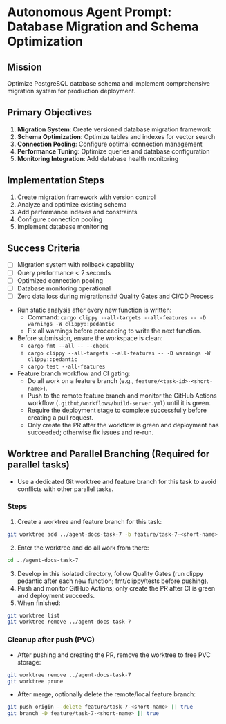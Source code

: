 # Autonomous Agent Prompt: Database Migration and Schema Optimization

## Mission
Optimize PostgreSQL database schema and implement comprehensive migration system for production deployment.

## Primary Objectives
1. **Migration System**: Create versioned database migration framework
2. **Schema Optimization**: Optimize tables and indexes for vector search
3. **Connection Pooling**: Configure optimal connection management
4. **Performance Tuning**: Optimize queries and database configuration
5. **Monitoring Integration**: Add database health monitoring

## Implementation Steps
1. Create migration framework with version control
2. Analyze and optimize existing schema
3. Add performance indexes and constraints  
4. Configure connection pooling
5. Implement database monitoring

## Success Criteria
- [ ] Migration system with rollback capability
- [ ] Query performance < 2 seconds
- [ ] Optimized connection pooling
- [ ] Database monitoring operational
- [ ] Zero data loss during migrations## Quality Gates and CI/CD Process

- Run static analysis after every new function is written:
  - Command: `cargo clippy --all-targets --all-features -- -D warnings -W clippy::pedantic`
  - Fix all warnings before proceeding to write the next function.
- Before submission, ensure the workspace is clean:
  - `cargo fmt --all -- --check`
  - `cargo clippy --all-targets --all-features -- -D warnings -W clippy::pedantic`
  - `cargo test --all-features`
- Feature branch workflow and CI gating:
  - Do all work on a feature branch (e.g., `feature/<task-id>-<short-name>`).
  - Push to the remote feature branch and monitor the GitHub Actions workflow (`.github/workflows/build-server.yml`) until it is green.
  - Require the deployment stage to complete successfully before creating a pull request.
   - Only create the PR after the workflow is green and deployment has succeeded; otherwise fix issues and re-run.

## Worktree and Parallel Branching (Required for parallel tasks)

- Use a dedicated Git worktree and feature branch for this task to avoid conflicts with other parallel tasks.

### Steps
1. Create a worktree and feature branch for this task:
```bash
git worktree add ../agent-docs-task-7 -b feature/task-7-<short-name>
```
2. Enter the worktree and do all work from there:
```bash
cd ../agent-docs-task-7
```
3. Develop in this isolated directory, follow Quality Gates (run clippy pedantic after each new function; fmt/clippy/tests before pushing).
4. Push and monitor GitHub Actions; only create the PR after CI is green and deployment succeeds.
5. When finished:
```bash
git worktree list
git worktree remove ../agent-docs-task-7
```

### Cleanup after push (PVC)
- After pushing and creating the PR, remove the worktree to free PVC storage:
```bash
git worktree remove ../agent-docs-task-7
git worktree prune
```
- After merge, optionally delete the remote/local feature branch:
```bash
git push origin --delete feature/task-7-<short-name> || true
git branch -D feature/task-7-<short-name> || true
```

